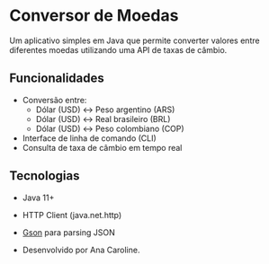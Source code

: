 # Conversor de Moedas

Um aplicativo simples em Java que permite converter valores entre diferentes moedas utilizando uma API de taxas de câmbio.

## Funcionalidades

- Conversão entre:
  - Dólar (USD) ↔ Peso argentino (ARS)
  - Dólar (USD) ↔ Real brasileiro (BRL)
  - Dólar (USD) ↔ Peso colombiano (COP)
- Interface de linha de comando (CLI)
- Consulta de taxa de câmbio em tempo real

## Tecnologias

- Java 11+
- HTTP Client (java.net.http)
- [Gson](https://github.com/google/gson) para parsing JSON

- Desenvolvido por Ana Caroline.

